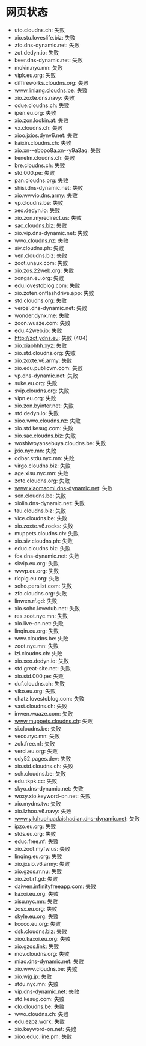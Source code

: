 # 网页状态
- uto.cloudns.ch: 失败
- xio.stu.loveslife.biz: 失败
- zfo.dns-dynamic.net: 失败
- zot.dedyn.io: 失败
- beer.dns-dynamic.net: 失败
- mokin.nyc.mn: 失败
- vipk.eu.org: 失败
- diffireworks.cloudns.org: 失败
- www.liniang.cloudns.be: 失败
- xio.zoxte.dns.navy: 失败
- cdue.cloudns.ch: 失败
- ipen.eu.org: 失败
- xio.zon.lookin.at: 失败
- vx.cloudns.ch: 失败
- xioo.jxios.dynv6.net: 失败
- kaixin.cloudns.ch: 失败
- xio.xn--ebbpo8a.xn--y9a3aq: 失败
- kenelm.cloudns.ch: 失败
- bre.cloudns.ch: 失败
- std.000.pe: 失败
- pan.cloudns.org: 失败
- shisi.dns-dynamic.net: 失败
- xio.wwvio.dns.army: 失败
- vp.cloudns.be: 失败
- xeo.dedyn.io: 失败
- xio.zon.myredirect.us: 失败
- sac.cloudns.biz: 失败
- xio.vip.dns-dynamic.net: 失败
- wwo.cloudns.nz: 失败
- siv.cloudns.ph: 失败
- ven.cloudns.biz: 失败
- zoot.unaux.com: 失败
- xio.zos.22web.org: 失败
- xongan.eu.org: 失败
- edu.lovestoblog.com: 失败
- xio.zoten.onflashdrive.app: 失败
- std.cloudns.org: 失败
- vercel.dns-dynamic.net: 失败
- wonder.dynx.me: 失败
- zoon.wuaze.com: 失败
- edu.42web.io: 失败
- http://zot.ydns.eu: 失败 (404)
- xio.xiaohhh.xyz: 失败
- xio.std.cloudns.org: 失败
- xio.zoxte.v6.army: 失败
- xio.edu.publicvm.com: 失败
- vp.dns-dynamic.net: 失败
- suke.eu.org: 失败
- svip.cloudns.org: 失败
- vipn.eu.org: 失败
- xio.zon.byinter.net: 失败
- std.dedyn.io: 失败
- xioo.wwo.cloudns.nz: 失败
- xio.std.kesug.com: 失败
- xio.sac.cloudns.biz: 失败
- woshiwoyansebuya.cloudns.be: 失败
- jxio.nyc.mn: 失败
- odbar.stdu.nyc.mn: 失败
- virgo.cloudns.biz: 失败
- age.xisu.nyc.mn: 失败
- zote.cloudns.org: 失败
- www.xiaomaomi.dns-dynamic.net: 失败
- sen.cloudns.be: 失败
- xiolin.dns-dynamic.net: 失败
- tau.cloudns.biz: 失败
- vice.cloudns.be: 失败
- xio.zoxte.v6.rocks: 失败
- muppets.cloudns.ch: 失败
- xio.siv.cloudns.ph: 失败
- educ.cloudns.biz: 失败
- fox.dns-dynamic.net: 失败
- skvip.eu.org: 失败
- wvvp.eu.org: 失败
- ricpig.eu.org: 失败
- soho.perslist.com: 失败
- zfo.cloudns.org: 失败
- linwen.rf.gd: 失败
- xio.soho.lovedub.net: 失败
- res.zoot.nyc.mn: 失败
- xio.live-on.net: 失败
- linqin.eu.org: 失败
- wwv.cloudns.be: 失败
- zoot.nyc.mn: 失败
- lzi.cloudns.ch: 失败
- xio.xeo.dedyn.io: 失败
- std.great-site.net: 失败
- xio.std.000.pe: 失败
- duf.cloudns.ch: 失败
- viko.eu.org: 失败
- chatz.lovestoblog.com: 失败
- vast.cloudns.ch: 失败
- inwen.wuaze.com: 失败
- www.muppets.cloudns.ch: 失败
- si.cloudns.be: 失败
- veco.nyc.mn: 失败
- zok.free.nf: 失败
- vercl.eu.org: 失败
- cdy52.pages.dev: 失败
- xio.std.cloudns.ch: 失败
- sch.cloudns.be: 失败
- edu.tkpk.cc: 失败
- skyo.dns-dynamic.net: 失败
- woxy.xio.keyword-on.net: 失败
- xio.mydns.tw: 失败
- xio.lzhoo.v6.navy: 失败
- www.yiluhuohuadaishadian.dns-dynamic.net: 失败
- ipzo.eu.org: 失败
- stds.eu.org: 失败
- educ.free.nf: 失败
- xio.zoot.myfw.us: 失败
- linqing.eu.org: 失败
- xio.jxsio.v6.army: 失败
- xio.gzos.rr.nu: 失败
- xio.zot.rf.gd: 失败
- daiwen.infinityfreeapp.com: 失败
- kaxoi.eu.org: 失败
- xisu.nyc.mn: 失败
- zosx.eu.org: 失败
- skyle.eu.org: 失败
- kcoco.eu.org: 失败
- dsk.cloudns.biz: 失败
- xioo.kaxoi.eu.org: 失败
- xio.gzos.link: 失败
- mov.cloudns.org: 失败
- miao.dns-dynamic.net: 失败
- xio.wwv.cloudns.be: 失败
- xio.wjg.jp: 失败
- stdu.nyc.mn: 失败
- vip.dns-dynamic.net: 失败
- std.kesug.com: 失败
- clo.cloudns.be: 失败
- wwo.cloudns.ch: 失败
- edu.ezpz.work: 失败
- xio.keyword-on.net: 失败
- xioo.educ.line.pm: 失败
